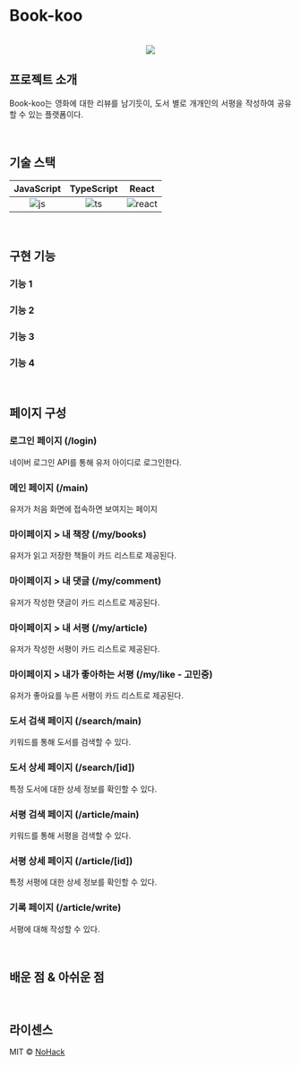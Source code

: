 # Book-koo

<p align="center">
  <br>
  <img src="https://github.com/n0hack/readme-template/raw/main/images/common/logo-sample.jpeg">
  <br>
</p>

## 프로젝트 소개

<p align="justify">
Book-koo는 영화에 대한 리뷰를 남기듯이, 도서 별로 개개인의 서평을 작성하여 공유할 수 있는 플랫폼이다.
</p>

<br>

## 기술 스택

|                                      JavaScript                                       |                                      TypeScript                                       |                                        React                                        |
| :-----------------------------------------------------------------------------------: | :-----------------------------------------------------------------------------------: | :---------------------------------------------------------------------------------: |
| ![js](https://github.com/n0hack/readme-template/raw/main/images/stack/javascript.svg) | ![ts](https://github.com/n0hack/readme-template/raw/main/images/stack/typescript.svg) | ![react](https://github.com/n0hack/readme-template/raw/main/images/stack/react.svg) |

<br>

## 구현 기능

### 기능 1

### 기능 2

### 기능 3

### 기능 4

<br>

## 페이지 구성

### 로그인 페이지 (/login)

네이버 로그인 API를 통해 유저 아이디로 로그인한다.

### 메인 페이지 (/main)

유저가 처음 화면에 접속하면 보여지는 페이지

### 마이페이지 > 내 책장 (/my/books)

유저가 읽고 저장한 책들이 카드 리스트로 제공된다.

### 마이페이지 > 내 댓글 (/my/comment)

유저가 작성한 댓글이 카드 리스트로 제공된다.

### 마이페이지 > 내 서평 (/my/article)

유저가 작성한 서평이 카드 리스트로 제공된다.

### 마이페이지 > 내가 좋아하는 서평 (/my/like - 고민중)

유저가 좋아요를 누른 서평이 카드 리스트로 제공된다.

### 도서 검색 페이지 (/search/main)

키워드를 통해 도서를 검색할 수 있다.

### 도서 상세 페이지 (/search/[id])

특정 도서에 대한 상세 정보를 확인할 수 있다.

### 서평 검색 페이지 (/article/main)

키워드를 통해 서평을 검색할 수 있다.

### 서평 상세 페이지 (/article/[id])

특정 서평에 대한 상세 정보를 확인할 수 있다.

### 기록 페이지 (/article/write)

서평에 대해 작성할 수 있다.

<br>

## 배운 점 & 아쉬운 점

<p align="justify">

</p>

<br>

## 라이센스

MIT &copy; [NoHack](mailto:lbjp114@gmail.com)

<!-- Stack Icon Refernces -->

[js]: /images/stack/javascript.svg
[ts]: /images/stack/typescript.svg
[react]: /images/stack/react.svg
[node]: /images/stack/node.svg
